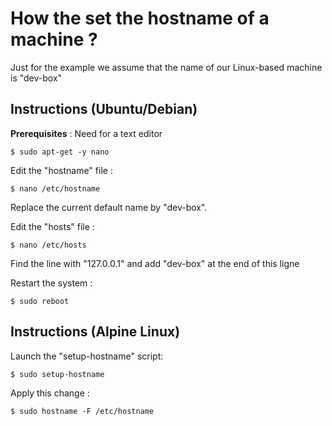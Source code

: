 How the set the hostname of a machine ?
==
Just for the example we assume that the name of our Linux-based machine is "dev-box"

Instructions (Ubuntu/Debian)
-
__Prerequisites__ :
Need for a text editor
<pre><code>$ sudo apt-get -y nano</code></pre>

Edit the "hostname" file :
<pre><code>$ nano /etc/hostname</code></pre>
Replace the current default name by "dev-box".  

Edit the "hosts" file :
<pre><code>$ nano /etc/hosts</code></pre>
Find the line with "127.0.0.1" and add "dev-box" at the end of this ligne

Restart the system :
<pre><code>$ sudo reboot</code></pre>

Instructions (Alpine Linux)
-
Launch the "setup-hostname" script:
<pre><code>$ sudo setup-hostname</code></pre>

Apply this change :
<pre><code>$ sudo hostname -F /etc/hostname</code></pre>
